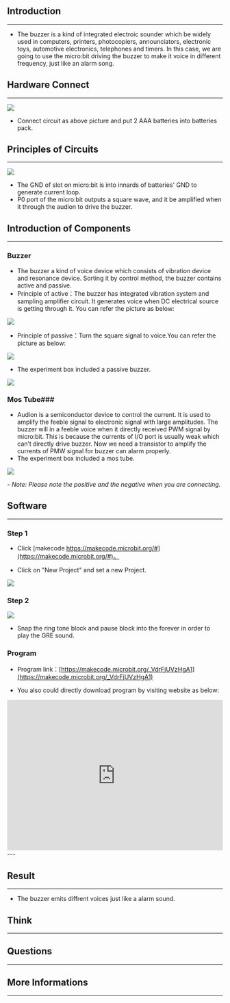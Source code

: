## Introduction ##
---
- The buzzer is a kind of integrated electroic sounder which be widely used in computers, printers, photocopiers, announciators, electronic toys, automotive electronics, telephones and timers. In this case, we are going to use the micro:bit driving the buzzer to make it voice in different frequency, just like an alarm song.

## Hardware Connect ##
---
![](https://i.imgur.com/4EceRG6.png)

- Connect circuit as above picture and put 2 AAA batteries into batteries pack.

## Principles of Circuits ##
---
![](https://i.imgur.com/kl4b2QE.png)

- The GND of slot on micro:bit is into innards of batteries' GND to generate current loop.
- P0 port of the micro:bit outputs a square wave, and it be amplified when it through the audion to drive the buzzer.

## Introduction of Components ##
---
### Buzzer ###
- The buzzer a kind of voice device which consists of vibration device and resonance device. Sorting it by control method, the buzzer contains active and passive.
- Principle of active：The buzzer has integrated vibration system and sampling amplifier circuit. It generates voice when DC electrical source is getting through it. You can refer the picture as below:

![](https://i.imgur.com/spNnKiB.jpg)

- Principle of passive：Turn the square signal to voice.You can refer the picture as below:

![](https://i.imgur.com/kNHyjjl.jpg)

- The experiment box included a passive buzzer.

![](https://i.imgur.com/xyNlKjk.jpg)

### Mos Tube###

- Audion is a semiconductor device to control the current. It is used to amplify the feeble signal to electronic signal with large amplitudes. The buzzer will in a feeble voice when it directly received PWM signal by micro:bit. This is because the currents of I/O port is usually weak which can’t directly drive buzzer. Now we need a transistor to amplify the currents of PMW signal for buzzer can alarm properly.
- The experiment box included a mos tube.

![](https://i.imgur.com/NnmYwRp.jpg)

*- Note: Please note the positive and the negative when you are connecting.*

## Software
---
### Step 1

- Click [makecode https://makecode.microbit.org/#](https://makecode.microbit.org/#)。

- Click on "New Project" and set a new Project.

![](https://i.imgur.com/t34k5Zb.png)

### Step 2

![](https://i.imgur.com/vyb4j8a.png)

- Snap the ring tone block and pause block into the forever in order to play the GRE sound.

### Program

- Program link：[https://makecode.microbit.org/_VdrFjUVzHgA1](https://makecode.microbit.org/_VdrFjUVzHgA1)

- You also could directly download program by visiting website as below:

<div style="position:relative;height:0;padding-bottom:70%;overflow:hidden;"><iframe style="position:absolute;top:0;left:0;width:100%;height:100%;" src="https://makecode.microbit.org/#pub:_VdrFjUVzHgA1" frameborder="0" sandbox="allow-popups allow-forms allow-scripts allow-same-origin"></iframe></div>  
---


## Result
---
- The buzzer emits diffrent voices just like a alarm sound. 

## Think
---


## Questions
---


## More Informations 
---

